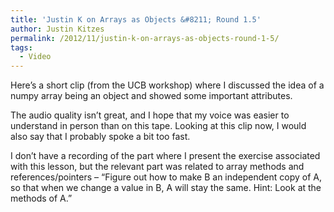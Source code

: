 ```yaml
---
title: 'Justin K on Arrays as Objects &#8211; Round 1.5'
author: Justin Kitzes
permalink: /2012/11/justin-k-on-arrays-as-objects-round-1-5/
tags:
  - Video
---
```

Here&#8217;s a short clip (from the UCB workshop) where I discussed the idea of a numpy array being an object and showed some important attributes.

The audio quality isn&#8217;t great, and I hope that my voice was easier to understand in person than on this tape. Looking at this clip now, I would also say that I probably spoke a bit too fast.

I don&#8217;t have a recording of the part where I present the exercise associated with this lesson, but the relevant part was related to array methods and references/pointers &#8211; &#8220;Figure out how to make B an independent copy of A, so that when we change a value in B, A will stay the same. Hint: Look at the methods of A.&#8221;

